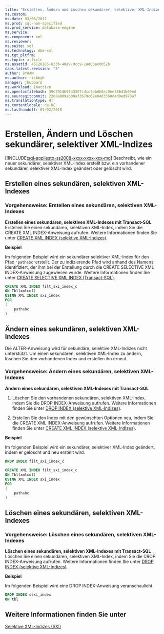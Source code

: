 ```yaml
---
title: "Erstellen, Ändern und Löschen sekundärer, selektiver XML-Indizes | Microsoft-Dokumentation"
ms.custom: 
ms.date: 03/03/2017
ms.prod: sql-non-specified
ms.prod_service: database-engine
ms.service: 
ms.component: xml
ms.reviewer: 
ms.suite: sql
ms.technology: dbe-xml
ms.tgt_pltfrm: 
ms.topic: article
ms.assetid: 45128105-833b-40a9-9cc9-1ae03ac0b52b
caps.latest.revision: "8"
author: BYHAM
ms.author: rickbyh
manager: jhubbard
ms.workload: Inactive
ms.openlocfilehash: 39d791db9743307cdcc7ebdb0ac0ee38641b09ed
ms.sourcegitcommit: 2208a909ab09af3b79c62e04d3360d4d9ed970a7
ms.translationtype: HT
ms.contentlocale: de-DE
ms.lasthandoff: 01/02/2018
---
```

# <a name="create-alter-and-drop-secondary-selective-xml-indexes"></a>Erstellen, Ändern und Löschen sekundärer, selektiver XML-Indizes
[!INCLUDE[tsql-appliesto-ss2008-xxxx-xxxx-xxx-md](../../includes/tsql-appliesto-ss2008-xxxx-xxxx-xxx-md.md)] Beschreibt, wie ein neuer sekundärer, selektiver XML-Index erstellt bzw. ein vorhandener sekundärer, selektiver XML-Index geändert oder gelöscht wird.  
  
##  <a name="create"></a> Erstellen eines sekundären, selektiven XML-Indexes  
  
### <a name="how-to-create-a-secondary-selective-xml-index"></a>Vorgehensweise: Erstellen eines sekundären, selektiven XML-Indexes  
 **Erstellen eines sekundären, selektiven XML-Indexes mit Transact-SQL**  
 Erstellen Sie einen sekundären, selektiven XML-Index, indem Sie die CREATE XML INDEX-Anweisung aufrufen. Weitere Informationen finden Sie unter [CREATE XML INDEX &#40;selektive XML-Indizes&#41;](../../t-sql/statements/create-xml-index-selective-xml-indexes.md).  
  
 **Beispiel**  
  
 Im folgenden Beispiel wird ein sekundärer selektiver XML-Index für den Pfad `'pathabc'`erstellt. Der zu indizierende Pfad wird anhand des Namens identifiziert, der ihm bei der Erstellung durch die CREATE SELECTIVE XML INDEX-Anweisung zugewiesen wurde. Weitere Informationen finden Sie unter [CREATE SELECTIVE XML INDEX &#40;Transact-SQL&#41;](../../t-sql/statements/create-selective-xml-index-transact-sql.md).  
  
```sql  
CREATE XML INDEX filt_sxi_index_c  
ON Tbl(xmlcol)  
USING XML INDEX sxi_index  
FOR  
(  
    pathabc  
)  
```  
  
  
##  <a name="alter"></a> Ändern eines sekundären, selektiven XML-Indexes  
 Die ALTER-Anweisung wird für sekundäre, selektive XML-Indizes nicht unterstützt. Um einen sekundären, selektiven XML-Index zu ändern, löschen Sie den vorhandenen Index und erstellen ihn erneut.  
  
### <a name="how-to-alter-a-secondary-selective-xml-index"></a>Vorgehensweise: Ändern eines sekundären, selektiven XML-Indexes  
 **Ändern eines sekundären, selektiven XML-Indexes mit Transact-SQL**  
 1.  Löschen Sie den vorhandenen sekundären, selektiven XML-Index, indem Sie die DROP INDEX-Anweisung aufrufen. Weitere Informationen finden Sie unter [DROP INDEX &#40;selektive XML-Indizes&#41;](../../t-sql/statements/drop-index-selective-xml-indexes.md).  
  
2.  Erstellen Sie den Index mit den gewünschten Optionen neu, indem Sie die CREATE XML INDEX-Anweisung aufrufen. Weitere Informationen finden Sie unter [CREATE XML INDEX &#40;selektive XML-Indizes&#41;](../../t-sql/statements/create-xml-index-selective-xml-indexes.md).  
  
 **Beispiel**  
  
 Im folgenden Beispiel wird ein sekundärer, selektiver XML-Index geändert, indem er gelöscht und neu erstellt wird.  
  
```sql  
DROP INDEX filt_sxi_index_c  
  
CREATE XML INDEX filt_sxi_index_c  
ON Tbl(xmlcol)  
USING XML INDEX sxi_index  
FOR  
(  
    pathabc  
)  
```  
  
  
##  <a name="drop"></a> Löschen eines sekundären, selektiven XML-Indexes  
  
### <a name="how-to-drop-a-secondary-selective-xml-index"></a>Vorgehensweise: Löschen eines sekundären, selektiven XML-Indexes  
 **Löschen eines sekundären, selektiven XML-Indexes mit Transact-SQL**  
 Löschen Sie einen sekundären, selektiven XML-Index, indem Sie die DROP INDEX-Anweisung aufrufen. Weitere Informationen finden Sie unter [DROP INDEX &#40;selektive XML-Indizes&#41;](../../t-sql/statements/drop-index-selective-xml-indexes.md).  
  
 **Beispiel**  
  
 Im folgenden Beispiel wird eine DROP INDEX-Anweisung veranschaulicht.  
  
```sql  
DROP INDEX ssxi_index  
ON tbl  
```  
  
  
## <a name="see-also"></a>Weitere Informationen finden Sie unter  
 [Selektive XML-Indizes &#40;SXI&#41;](../../relational-databases/xml/selective-xml-indexes-sxi.md)  
  
  
